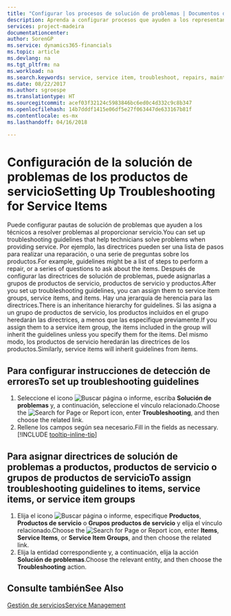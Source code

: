 ```yaml
---
title: "Configurar los procesos de solución de problemas | Documentos de Microsoft"
description: Aprenda a configurar procesos que ayuden a los representantes de servicio a identificar y resolver problemas con productos de servicio.
services: project-madeira
documentationcenter: 
author: SorenGP
ms.service: dynamics365-financials
ms.topic: article
ms.devlang: na
ms.tgt_pltfrm: na
ms.workload: na
ms.search.keywords: service, service item, troubleshoot, repairs, maintenance
ms.date: 08/22/2017
ms.author: sgroespe
ms.translationtype: HT
ms.sourcegitcommit: acef03f32124c5983846bc6ed0c4d332c9c8b347
ms.openlocfilehash: 14b7dddf1415e06df5e27f063447de633167b81f
ms.contentlocale: es-mx
ms.lasthandoff: 04/16/2018

---
```


# <a name="setting-up-troubleshooting-for-service-items"></a><span data-ttu-id="9258f-103">Configuración de la solución de problemas de los productos de servicio</span><span class="sxs-lookup"><span data-stu-id="9258f-103">Setting Up Troubleshooting for Service Items</span></span>
<span data-ttu-id="9258f-104">Puede configurar pautas de solución de problemas que ayuden a los técnicos a resolver problemas al proporcionar servicio.</span><span class="sxs-lookup"><span data-stu-id="9258f-104">You can set up troubleshooting guidelines that help technicians solve problems when providing service.</span></span> <span data-ttu-id="9258f-105">Por ejemplo, las directrices pueden ser una lista de pasos para realizar una reparación, o una serie de preguntas sobre los productos.</span><span class="sxs-lookup"><span data-stu-id="9258f-105">For example, guidelines might be a list of steps to perform a repair, or a series of questions to ask about the items.</span></span> <span data-ttu-id="9258f-106">Después de configurar las directrices de solución de problemas, puede asignarlas a grupos de productos de servicio, productos de servicio y productos.</span><span class="sxs-lookup"><span data-stu-id="9258f-106">After you set up troubleshooting guidelines, you can assign them to service item groups, service items, and items.</span></span> <span data-ttu-id="9258f-107">Hay una jerarquía de herencia para las directrices.</span><span class="sxs-lookup"><span data-stu-id="9258f-107">There is an inheritance hierarchy for guidelines.</span></span> <span data-ttu-id="9258f-108">Si las asigna a un grupo de productos de servicio, los productos incluidos en el grupo heredarán las directrices, a menos que las especifique previamente.</span><span class="sxs-lookup"><span data-stu-id="9258f-108">If you assign them to a service item group, the items included in the group will inherit the guidelines unless you specify them for the items.</span></span> <span data-ttu-id="9258f-109">Del mismo modo, los productos de servicio heredarán las directrices de los productos.</span><span class="sxs-lookup"><span data-stu-id="9258f-109">Similarly, service items will inherit guidelines from items.</span></span>  

## <a name="to-set-up-troubleshooting-guidelines"></a><span data-ttu-id="9258f-110">Para configurar instrucciones de detección de errores</span><span class="sxs-lookup"><span data-stu-id="9258f-110">To set up troubleshooting guidelines</span></span>
1. <span data-ttu-id="9258f-111">Seleccione el icono ![Buscar página o informe](media/ui-search/search_small.png "icono Buscar página o informe"), escriba **Solución de problemas** y, a continuación, seleccione el vínculo relacionado.</span><span class="sxs-lookup"><span data-stu-id="9258f-111">Choose the ![Search for Page or Report](media/ui-search/search_small.png "Search for Page or Report icon") icon, enter **Troubleshooting**, and then choose the related link.</span></span>  
2. <span data-ttu-id="9258f-112">Rellene los campos según sea necesario.</span><span class="sxs-lookup"><span data-stu-id="9258f-112">Fill in the fields as necessary.</span></span> [!INCLUDE [tooltip-inline-tip](includes/tooltip-inline-tip_md.md)]  

## <a name="to-assign-troubleshooting-guidelines-to-items-service-items-or-service-item-groups"></a><span data-ttu-id="9258f-113">Para asignar directrices de solución de problemas a productos, productos de servicio o grupos de productos de servicio</span><span class="sxs-lookup"><span data-stu-id="9258f-113">To assign troubleshooting guidelines to items, service items, or service item groups</span></span>
1. <span data-ttu-id="9258f-114">Elija el icono ![Buscar página o informe](media/ui-search/search_small.png "icono Buscar página o informe"), especifique **Productos**, **Productos de servicio** o **Grupos productos de servicio** y elija el vínculo relacionado.</span><span class="sxs-lookup"><span data-stu-id="9258f-114">Choose the ![Search for Page or Report](media/ui-search/search_small.png "Search for Page or Report icon") icon, enter **Items**, **Service Items**, or **Service Item Groups**, and then choose the related link.</span></span>  
2. <span data-ttu-id="9258f-115">Elija la entidad correspondiente y, a continuación, elija la acción **Solución de problemas**.</span><span class="sxs-lookup"><span data-stu-id="9258f-115">Choose the relevant entity, and then choose the **Troubleshooting** action.</span></span>  

## <a name="see-also"></a><span data-ttu-id="9258f-116">Consulte también</span><span class="sxs-lookup"><span data-stu-id="9258f-116">See Also</span></span>
[<span data-ttu-id="9258f-117">Gestión de servicios</span><span class="sxs-lookup"><span data-stu-id="9258f-117">Service Management</span></span>](service-service.md)
